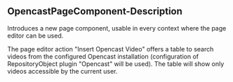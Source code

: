 ## OpencastPageComponent-Description

Introduces a new page component, usable in every context where the page editor can be used. 

The page editor action "Insert Opencast Video" offers a table to search videos from the configured Opencast installation (configuration of RepositoryObject plugin "Opencast" will be used). The table will show only videos accessible by the current user.